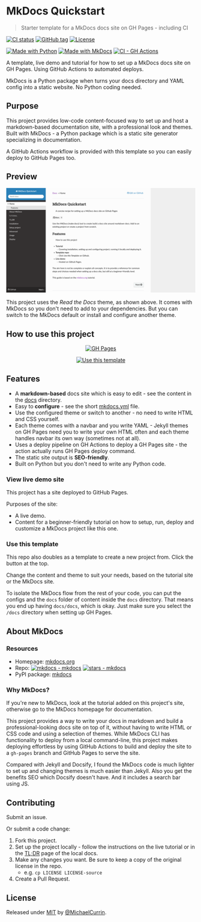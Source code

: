 # MkDocs Quickstart
> Starter template for a MkDocs docs site on GH Pages - including CI

[![CI status](https://github.com/MichaelCurrin/mkdocs-quickstart/workflows/Deploy%20Docs/badge.svg)](https://github.com/MichaelCurrin/mkdocs-quickstart/actions)
[![GitHub tag](https://img.shields.io/github/tag/MichaelCurrin/mkdocs-quickstart?include_prereleases=&sort=semver)](https://github.com/MichaelCurrin/mkdocs-quickstart/releases/)
[![License](https://img.shields.io/badge/License-MIT-blue)](#license)

[![Made with Python](https://img.shields.io/badge/Python->%3D3.6-blue?logo=python&logoColor=white)](https://python.org)
[![Made with MkDocs](https://img.shields.io/badge/mkdocs-1-blue)](https://www.mkdocs.org/)
[![CI - GH Actions](https://img.shields.io/badge/CI-GH_Actions-blue?logo=github-actions&logoColor=white)](https://github.com/features/actions)

A template, live demo and tutorial for how to set up a MkDocs docs site on GH Pages. Using GitHub Actions to automated deploys.

MkDocs is a Python package when turns your docs directory and YAML config into a static website. No Python coding needed.

<!-- TODO When creating a new project copied from this template, you can delete this README.md and start over -->

## Purpose

This project provides low-code content-focused way to set up and host a markdown-based documentation site, with a professional look and themes. Built with MkDocs - a Python package which is a static site generator specializing in documentation.

A GitHub Actions workflow is provided with this template so you can easily deploy to GitHub Pages too.


## Preview

[![Sample screenshot](/sample.png)](https://michaelcurrin.github.io/mkdocs-quickstart/ "Sample screenshot")

This project uses the _Read the Docs_ theme, as shown above. It comes with MkDocs so you don't need to add to your dependencies. But you can switch to the MkDocs default or install and configure another theme.


## How to use this project

<div align="center">

[![GH Pages](https://img.shields.io/badge/View_site-MkDocs_Quickstart-blue?style=for-the-badge)](https://michaelcurrin.github.io/mkdocs-quickstart/)

[![Use this template](https://img.shields.io/badge/Generate-Use_this_template-2ea44f?style=for-the-badge)](https://github.com/MichaelCurrin/mkdocs-quickstart/generate)

</div>


## Features

- A **markdown-based** docs site which is easy to edit - see the content in the [docs](/docs/docs/) directory.
- Easy to **configure** - see the short [mkdocs.yml](/docs/mkdocs.yml) file.
- Use the configured theme or switch to another - no need to write HTML and CSS yourself.
- Each theme comes with a navbar and you write YAML - Jekyll themes on GH Pages need you to write your own HTML often and each theme handles navbar its own way (sometimes not at all).
- Uses a deploy pipeline on GH Actions to deploy a GH Pages site - the action actually runs GH Pages deploy command.
- The static site output is **SEO-friendly**.
- Built on Python but you don't need to write any Python code.

### View live demo site

This project has a site deployed to GitHub Pages.

Purposes of the site:

- A live demo.
- Content for a beginner-friendly tutorial on how to setup, run, deploy and customize a MkDocs project like this one.

### Use this template

This repo also doubles as a template to create a new project from. Click the button at the top.

Change the content and theme to suit your needs, based on the tutorial site or the MkDocs site.

To isolate the MkDocs flow from the rest of your code, you can put the configs and the `docs` folder of content inside the `docs` directory. That means you end up having `docs/docs`, which is okay. Just make sure you select the `/docs` directory when setting up GH Pages.


## About MkDocs

### Resources

- Homepage: [mkdocs.org](http://www.mkdocs.org/)
- Repo: [![mkdocs - mkdocs](https://img.shields.io/static/v1?label=mkdocs&message=mkdocs&color=blue&logo=github)](https://github.com/mkdocs/mkdocs) [![stars - mkdocs](https://img.shields.io/github/stars/mkdocs/mkdocs?style=social)](https://github.com/mkdocs/mkdocs)
- PyPI package: [mkdocs](https://pypi.org/project/mkdocs/)

### Why MkDocs?

If you're new to MkDocs, look at the tutorial added on this project's site, otherwise go to the MkDocs homepage for documentation.

This project provides a way to write your docs in markdown and build a professional-looking docs site on top of it, without having to write HTML or CSS code and using a selection of themes. While MkDocs CLI has functionality to deploy from a local command-line, this project makes deploying effortless by using GitHub Actions to build and deploy the site to a `gh-pages` branch and GitHub Pages to serve the site.

Compared with Jekyll and Docsify, I found the MkDocs code is much lighter to set up and changing themes is much easier than Jekyll. Also you get the benefits SEO which Docsify doesn't have. And it includes a search bar using JS.


## Contributing

Submit an issue.

Or submit a code change:

1. Fork this project.
2. Set up the project locally - follow the instructions on the live tutorial or in the [TL;DR](/docs/docs/tutorial/tldr.md) page of the local docs.
3. Make any changes you want. Be sure to keep a copy of the original license in the repo.
    - e.g. `cp LICENSE LICENSE-source`
4. Create a Pull Request.


## License

Released under [MIT](/LICENSE) by [@MichaelCurrin](https://github.com/MichaelCurrin).
